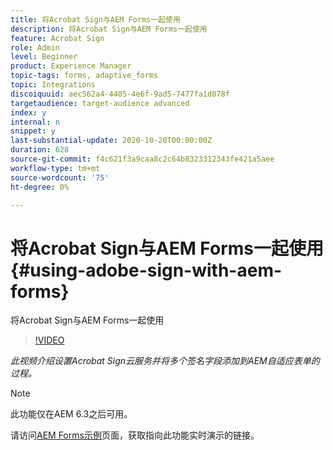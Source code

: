 ```yaml
---
title: 将Acrobat Sign与AEM Forms一起使用
description: 将Acrobat Sign与AEM Forms一起使用
feature: Acrobat Sign
role: Admin
level: Beginner
product: Experience Manager
topic-tags: forms, adaptive_forms
topic: Integrations
discoiquuid: aec562a4-4405-4e6f-9ad5-7477fa1d078f
targetaudience: target-audience advanced
index: y
internal: n
snippet: y
last-substantial-update: 2020-10-20T00:00:00Z
duration: 628
source-git-commit: f4c621f3a9caa8c2c64b8323312343fe421a5aee
workflow-type: tm+mt
source-wordcount: '75'
ht-degree: 0%

---
```



# 将Acrobat Sign与AEM Forms一起使用{#using-adobe-sign-with-aem-forms}

将Acrobat Sign与AEM Forms一起使用

>[!VIDEO](https://video.tv.adobe.com/v/18696?quality=12&learn=on)

*此视频介绍设置Acrobat Sign云服务并将多个签名字段添加到AEM自适应表单的过程。*

>[!NOTE]
>
>此功能仅在AEM 6.3之后可用。

请访问[AEM Forms示例](https://forms.enablementadobe.com/content/samples/samples.html?query=0#formsandsign)页面，获取指向此功能实时演示的链接。
